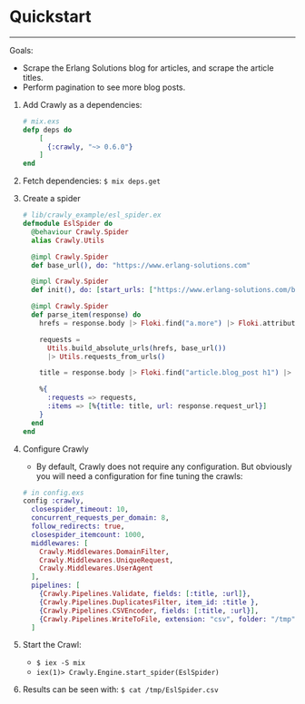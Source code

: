 # Quickstart

---

Goals:

- Scrape the Erlang Solutions blog for articles, and scrape the article titles.
- Perform pagination to see more blog posts.

1. Add Crawly as a dependencies:
   ```elixir
   # mix.exs
   defp deps do
       [
         {:crawly, "~> 0.6.0"}
       ]
   end
   ```
2. Fetch dependencies: `$ mix deps.get`
3. Create a spider

   ```elixir
   # lib/crawly_example/esl_spider.ex
   defmodule EslSpider do
     @behaviour Crawly.Spider
     alias Crawly.Utils

     @impl Crawly.Spider
     def base_url(), do: "https://www.erlang-solutions.com"

     @impl Crawly.Spider
     def init(), do: [start_urls: ["https://www.erlang-solutions.com/blog.html"]]

     @impl Crawly.Spider
     def parse_item(response) do
       hrefs = response.body |> Floki.find("a.more") |> Floki.attribute("href")

       requests =
         Utils.build_absolute_urls(hrefs, base_url())
         |> Utils.requests_from_urls()

       title = response.body |> Floki.find("article.blog_post h1") |> Floki.text()

       %{
         :requests => requests,
         :items => [%{title: title, url: response.request_url}]
       }
     end
   end
   ```

4. Configure Crawly
   - By default, Crawly does not require any configuration. But obviously you will need a configuration for fine tuning the crawls:
   ```elixir
   # in config.exs
   config :crawly,
     closespider_timeout: 10,
     concurrent_requests_per_domain: 8,
     follow_redirects: true,
     closespider_itemcount: 1000,
     middlewares: [
       Crawly.Middlewares.DomainFilter,
       Crawly.Middlewares.UniqueRequest,
       Crawly.Middlewares.UserAgent
     ],
     pipelines: [
       {Crawly.Pipelines.Validate, fields: [:title, :url]},
       {Crawly.Pipelines.DuplicatesFilter, item_id: :title },
       {Crawly.Pipelines.CSVEncoder, fields: [:title, :url}],
       {Crawly.Pipelines.WriteToFile, extension: "csv", folder: "/tmp" }
     ]
   ```
5. Start the Crawl:
   - `$ iex -S mix`
   - `iex(1)> Crawly.Engine.start_spider(EslSpider)`
6. Results can be seen with: `$ cat /tmp/EslSpider.csv`
